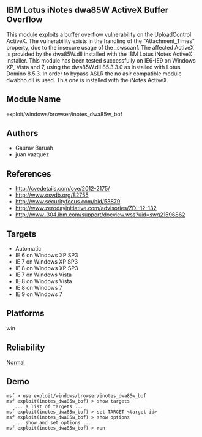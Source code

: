 ## IBM Lotus iNotes dwa85W ActiveX Buffer Overflow

This module exploits a buffer overflow vulnerability on the 
UploadControl ActiveX. The vulnerability exists in the 
handling of the "Attachment_Times" property, due to the 
insecure usage of the _swscanf. The affected ActiveX is 
provided by the dwa85W.dll installed with the IBM Lotus 
iNotes ActiveX installer. This module has been tested 
successfully on IE6-IE9 on Windows XP, Vista and 7, using 
the dwa85W.dll 85.3.3.0 as installed with Lotus Domino 
8.5.3. In order to bypass ASLR the no aslr compatible module 
dwabho.dll is used. This one is installed with the iNotes 
ActiveX.


## Module Name
exploit/windows/browser/inotes_dwa85w_bof

## Authors
* Gaurav Baruah
* juan vazquez


## References
* http://cvedetails.com/cve/2012-2175/
* http://www.osvdb.org/82755
* http://www.securityfocus.com/bid/53879
* http://www.zerodayinitiative.com/advisories/ZDI-12-132
* http://www-304.ibm.com/support/docview.wss?uid=swg21596862



## Targets
* Automatic
* IE 6 on Windows XP SP3
* IE 7 on Windows XP SP3
* IE 8 on Windows XP SP3
* IE 7 on Windows Vista
* IE 8 on Windows Vista
* IE 8 on Windows 7
* IE 9 on Windows 7


## Platforms
win

## Reliability
[Normal](https://github.com/rapid7/metasploit-framework/wiki/Exploit-Ranking)

## Demo

```
msf > use exploit/windows/browser/inotes_dwa85w_bof
msf exploit(inotes_dwa85w_bof) > show targets
   ... a list of targets ...
msf exploit(inotes_dwa85w_bof) > set TARGET <target-id>
msf exploit(inotes_dwa85w_bof) > show options
   ... show and set options ...
msf exploit(inotes_dwa85w_bof) > run
```
    
    